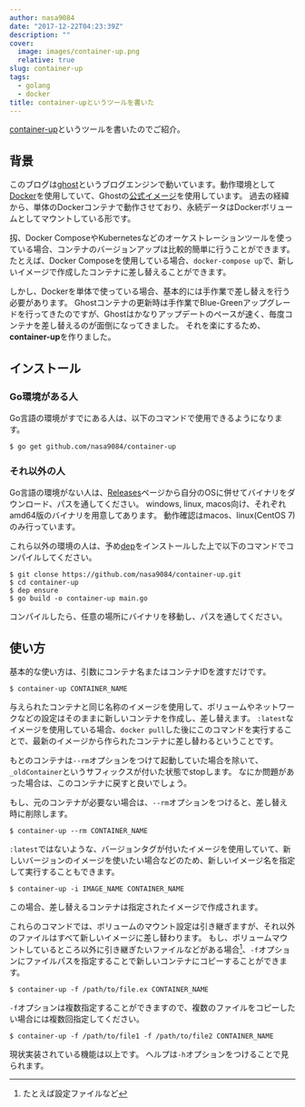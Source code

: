 ```yaml
---
author: nasa9084
date: "2017-12-22T04:23:39Z"
description: ""
cover:
  image: images/container-up.png
  relative: true
slug: container-up
tags:
  - golang
  - docker
title: container-upというツールを書いた
---
```



[container-up](https://github.com/nasa9084/container-up)というツールを書いたのでご紹介。

## 背景

このブログは[ghost](https://ghost.org/)というブログエンジンで動いています。動作環境として[Docker](https://www.docker.com/)を使用していて、Ghostの[公式イメージ](https://hub.docker.com/_/ghost/)を使用しています。
過去の経緯から、単体のDockerコンテナで動作させており、永続データはDockerボリュームとしてマウントしている形です。

扨、Docker ComposeやKubernetesなどのオーケストレーションツールを使っている場合、コンテナのバージョンアップは比較的簡単に行うことができます。
たとえば、Docker Composeを使用している場合、`docker-compose up`で、新しいイメージで作成したコンテナに差し替えることができます。

しかし、Dockerを単体で使っている場合、基本的には手作業で差し替えを行う必要があります。
Ghostコンテナの更新時は手作業でBlue-Greenアップグレードを行ってきたのですが、Ghostはかなりアップデートのペースが速く、毎度コンテナを差し替えるのが面倒になってきました。
それを楽にするため、**container-up**を作りました。

## インストール

### Go環境がある人

Go言語の環境がすでにある人は、以下のコマンドで使用できるようになります。

``` shell
$ go get github.com/nasa9084/container-up
```

### それ以外の人

Go言語の環境がない人は、[Releases](https://github.com/nasa9084/container-up/releases)ページから自分のOSに併せてバイナリをダウンロード、パスを通してください。
windows, linux, macos向け、それぞれamd64版のバイナリを用意してあります。
動作確認はmacos、linux(CentOS 7)のみ行っています。

これら以外の環境の人は、予め[dep](https://github.com/golang/dep)をインストールした上で以下のコマンドでコンパイルしてください。

``` shell
$ git clonse https://github.com/nasa9084/container-up.git
$ cd container-up
$ dep ensure
$ go build -o container-up main.go
```

コンパイルしたら、任意の場所にバイナリを移動し、パスを通してください。

## 使い方

基本的な使い方は、引数にコンテナ名またはコンテナIDを渡すだけです。

``` shell
$ container-up CONTAINER_NAME
```

与えられたコンテナと同じ名称のイメージを使用して、ボリュームやネットワークなどの設定はそのままに新しいコンテナを作成し、差し替えます。
`:latest`なイメージを使用している場合、`docker pull`した後にこのコマンドを実行することで、最新のイメージから作られたコンテナに差し替わるということです。

もとのコンテナは`--rm`オプションをつけて起動していた場合を除いて、`_oldContainer`というサフィックスが付いた状態でstopします。
なにか問題があった場合は、このコンテナに戻すと良いでしょう。

もし、元のコンテナが必要ない場合は、`--rm`オプションをつけると、差し替え時に削除します。

``` shell
$ container-up --rm CONTAINER_NAME
```

`:latest`ではないような、バージョンタグが付いたイメージを使用していて、新しいバージョンのイメージを使いたい場合などのため、新しいイメージ名を指定して実行することもできます。

``` shell
$ container-up -i IMAGE_NAME CONTAINER_NAME
```

この場合、差し替えるコンテナは指定されたイメージで作成されます。

これらのコマンドでは、ボリュームのマウント設定は引き継ぎますが、それ以外のファイルはすべて新しいイメージに差し替わります。
もし、ボリュームマウントしているところ以外に引き継ぎたいファイルなどがある場合[^copy-file]、`-f`オプションにファイルパスを指定することで新しいコンテナにコピーすることができます。

``` shell
$ container-up -f /path/to/file.ex CONTAINER_NAME
```

`-f`オプションは複数指定することができますので、複数のファイルをコピーしたい場合には複数回指定してください。

``` shell
$ container-up -f /path/to/file1 -f /path/to/file2 CONTAINER_NAME
```

現状実装されている機能は以上です。
ヘルプは`-h`オプションをつけることで見られます。

[^copy-file]: たとえば設定ファイルなど

